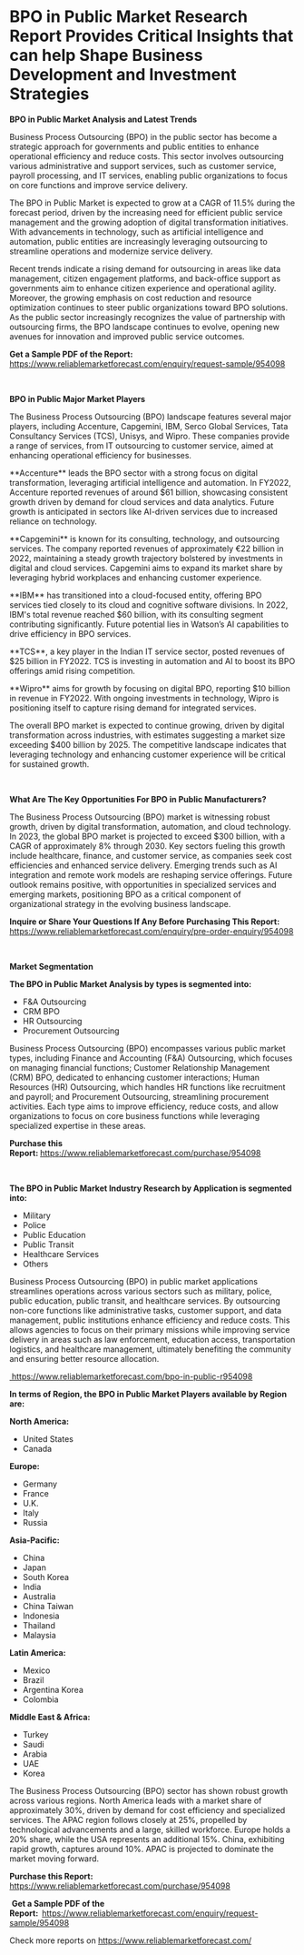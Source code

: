 <p><h1>BPO in Public Market Research Report Provides Critical Insights that can help Shape Business Development and Investment Strategies</h1></p><p><strong>BPO in Public Market Analysis and Latest Trends</strong></p>
<p><p>Business Process Outsourcing (BPO) in the public sector has become a strategic approach for governments and public entities to enhance operational efficiency and reduce costs. This sector involves outsourcing various administrative and support services, such as customer service, payroll processing, and IT services, enabling public organizations to focus on core functions and improve service delivery.</p><p>The BPO in Public Market is expected to grow at a CAGR of 11.5% during the forecast period, driven by the increasing need for efficient public service management and the growing adoption of digital transformation initiatives. With advancements in technology, such as artificial intelligence and automation, public entities are increasingly leveraging outsourcing to streamline operations and modernize service delivery.</p><p>Recent trends indicate a rising demand for outsourcing in areas like data management, citizen engagement platforms, and back-office support as governments aim to enhance citizen experience and operational agility. Moreover, the growing emphasis on cost reduction and resource optimization continues to steer public organizations toward BPO solutions. As the public sector increasingly recognizes the value of partnership with outsourcing firms, the BPO landscape continues to evolve, opening new avenues for innovation and improved public service outcomes.</p></p>
<p><strong>Get a Sample PDF of the Report:&nbsp;</strong> <a href="https://www.reliablemarketforecast.com/enquiry/request-sample/954098?utm_campaign=3356&utm_medium=2&utm_source=Github&utm_content=ia&utm_term=07032025&utm_id=bpo-in-public">https://www.reliablemarketforecast.com/enquiry/request-sample/954098</a></p>
<p>&nbsp;</p>
<p><strong>BPO in Public Major Market Players</strong></p>
<p><p>The Business Process Outsourcing (BPO) landscape features several major players, including Accenture, Capgemini, IBM, Serco Global Services, Tata Consultancy Services (TCS), Unisys, and Wipro. These companies provide a range of services, from IT outsourcing to customer service, aimed at enhancing operational efficiency for businesses.</p><p>**Accenture** leads the BPO sector with a strong focus on digital transformation, leveraging artificial intelligence and automation. In FY2022, Accenture reported revenues of around $61 billion, showcasing consistent growth driven by demand for cloud services and data analytics. Future growth is anticipated in sectors like AI-driven services due to increased reliance on technology.</p><p>**Capgemini** is known for its consulting, technology, and outsourcing services. The company reported revenues of approximately €22 billion in 2022, maintaining a steady growth trajectory bolstered by investments in digital and cloud services. Capgemini aims to expand its market share by leveraging hybrid workplaces and enhancing customer experience.</p><p>**IBM** has transitioned into a cloud-focused entity, offering BPO services tied closely to its cloud and cognitive software divisions. In 2022, IBM's total revenue reached $60 billion, with its consulting segment contributing significantly. Future potential lies in Watson’s AI capabilities to drive efficiency in BPO services.</p><p>**TCS**, a key player in the Indian IT service sector, posted revenues of $25 billion in FY2022. TCS is investing in automation and AI to boost its BPO offerings amid rising competition. </p><p>**Wipro** aims for growth by focusing on digital BPO, reporting $10 billion in revenue in FY2022. With ongoing investments in technology, Wipro is positioning itself to capture rising demand for integrated services.</p><p>The overall BPO market is expected to continue growing, driven by digital transformation across industries, with estimates suggesting a market size exceeding $400 billion by 2025. The competitive landscape indicates that leveraging technology and enhancing customer experience will be critical for sustained growth.</p></p>
<p>&nbsp;</p>
<p><strong>What Are The Key Opportunities For BPO in Public Manufacturers?</strong></p>
<p><p>The Business Process Outsourcing (BPO) market is witnessing robust growth, driven by digital transformation, automation, and cloud technology. In 2023, the global BPO market is projected to exceed $300 billion, with a CAGR of approximately 8% through 2030. Key sectors fueling this growth include healthcare, finance, and customer service, as companies seek cost efficiencies and enhanced service delivery. Emerging trends such as AI integration and remote work models are reshaping service offerings. Future outlook remains positive, with opportunities in specialized services and emerging markets, positioning BPO as a critical component of organizational strategy in the evolving business landscape.</p></p>
<p><strong>Inquire or Share Your Questions If Any Before Purchasing This Report:</strong> <a href="https://www.reliablemarketforecast.com/enquiry/pre-order-enquiry/954098?utm_campaign=3356&utm_medium=2&utm_source=Github&utm_content=ia&utm_term=07032025&utm_id=bpo-in-public">https://www.reliablemarketforecast.com/enquiry/pre-order-enquiry/954098</a></p>
<p>&nbsp;</p>
<p><strong>Market Segmentation</strong></p>
<p><strong>The BPO in Public Market Analysis by types is segmented into:</strong></p>
<p><ul><li>F&A Outsourcing</li><li>CRM BPO</li><li>HR Outsourcing</li><li>Procurement Outsourcing</li></ul></p>
<p><p>Business Process Outsourcing (BPO) encompasses various public market types, including Finance and Accounting (F&A) Outsourcing, which focuses on managing financial functions; Customer Relationship Management (CRM) BPO, dedicated to enhancing customer interactions; Human Resources (HR) Outsourcing, which handles HR functions like recruitment and payroll; and Procurement Outsourcing, streamlining procurement activities. Each type aims to improve efficiency, reduce costs, and allow organizations to focus on core business functions while leveraging specialized expertise in these areas.</p></p>
<p><strong>Purchase this Report:&nbsp;</strong><a href="https://www.reliablemarketforecast.com/purchase/954098?utm_campaign=3356&utm_medium=2&utm_source=Github&utm_content=ia&utm_term=07032025&utm_id=bpo-in-public">https://www.reliablemarketforecast.com/purchase/954098</a></p>
<p>&nbsp;</p>
<p><strong>The BPO in Public Market Industry Research by Application is segmented into:</strong></p>
<p><ul><li>Military</li><li>Police</li><li>Public Education</li><li>Public Transit</li><li>Healthcare Services</li><li>Others</li></ul></p>
<p><p>Business Process Outsourcing (BPO) in public market applications streamlines operations across various sectors such as military, police, public education, public transit, and healthcare services. By outsourcing non-core functions like administrative tasks, customer support, and data management, public institutions enhance efficiency and reduce costs. This allows agencies to focus on their primary missions while improving service delivery in areas such as law enforcement, education access, transportation logistics, and healthcare management, ultimately benefiting the community and ensuring better resource allocation.</p></p>
<p><a href="https://www.reliablemarketforecast.com/bpo-in-public-r954098?utm_campaign=3356&utm_medium=2&utm_source=Github&utm_content=ia&utm_term=07032025&utm_id=bpo-in-public">&nbsp;https://www.reliablemarketforecast.com/bpo-in-public-r954098</a></p>
<p><strong>In terms of Region, the BPO in Public Market Players available by Region are:</strong></p>
<p>
    <p> <strong> North America: </strong>
        <ul>
            <li>United States</li>
            <li>Canada</li>
        </ul>
        </p> 
    <p> <strong> Europe: </strong>
        <ul>
            <li>Germany</li>
            <li>France</li>
            <li>U.K.</li>
            <li>Italy</li>
            <li>Russia</li>
        </ul>
        </p> 
    <p> <strong> Asia-Pacific: </strong>
        <ul>
            <li>China</li>
            <li>Japan</li>
            <li>South Korea</li>
            <li>India</li>
            <li>Australia</li>
            <li>China Taiwan</li>
            <li>Indonesia</li>
            <li>Thailand</li>
            <li>Malaysia</li>
        </ul>
        </p> 
    <p> <strong> Latin America: </strong>
        <ul>
            <li>Mexico</li>
            <li>Brazil</li>
            <li>Argentina Korea</li>
            <li>Colombia</li>
        </ul>
        </p> 
    <p> <strong> Middle East & Africa: </strong>
        <ul>
            <li>Turkey</li>
            <li>Saudi</li>
            <li>Arabia</li>
            <li>UAE</li>
            <li>Korea</li>
        </ul>
    </p>
    </p>
<p><p>The Business Process Outsourcing (BPO) sector has shown robust growth across various regions. North America leads with a market share of approximately 30%, driven by demand for cost efficiency and specialized services. The APAC region follows closely at 25%, propelled by technological advancements and a large, skilled workforce. Europe holds a 20% share, while the USA represents an additional 15%. China, exhibiting rapid growth, captures around 10%. APAC is projected to dominate the market moving forward.</p></p>
<p><strong>Purchase this Report: </strong><a href="https://www.reliablemarketforecast.com/purchase/954098?utm_campaign=3356&utm_medium=2&utm_source=Github&utm_content=ia&utm_term=07032025&utm_id=bpo-in-public">https://www.reliablemarketforecast.com/purchase/954098</a></p>
<p>&nbsp;<strong>Get a Sample PDF of the Report:&nbsp;&nbsp;</strong><a href="https://www.reliablemarketforecast.com/enquiry/request-sample/954098?utm_campaign=3356&utm_medium=2&utm_source=Github&utm_content=ia&utm_term=07032025&utm_id=bpo-in-public">https://www.reliablemarketforecast.com/enquiry/request-sample/954098</a></p>
<p><strong></strong></p>
<p>Check more reports on <a href="https://www.reliablemarketforecast.com/?utm_campaign=3356&utm_medium=2&utm_source=Github&utm_content=ia&utm_term=07032025&utm_id=bpo-in-public">https://www.reliablemarketforecast.com/</a></p>